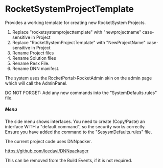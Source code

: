 # RocketSystemProjectTemplate

Provides a working template for creating new RocketSystem Projects.

1. Replace "rocketsystemprojecttemplate" with "newprojectname" case-sensitive in Project 
2. Replace "RocketSystemProjectTemplate" with "NewProjectName" case-sensitive in Project 
3. Rename Project files
4. Rename Solution files
5. Rename Resx File.
6. Rename DNN manifest.

The system uses the RocketPortal>RocketAdmin skin on the admin page which will call the AdminPanel.  

DO NOT FORGET:  Add any new commands into the "SystemDefaults.rules" file.

##### Menu
The side menu shows interfaces.  You need to create (Copy/Paste) an interface WITH a "default command", so the security works correctly.  Ensure you have added the command to the "SesysmDefaults.rules" file. 


The current project code uses DNNpacker.

https://github.com/leedavi/DNNpackager

This can be removed from the Build Events, if it is not required.
